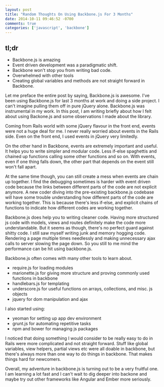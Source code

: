 ```yaml
---
layout: post
title: "Random Thoughts On Using Backbone.js For 3 Months"
date: 2014-10-11 09:46:52 -0700
comments: true
categories: ['javascript', 'backbone']
---
```


## tl;dr

- Backbone.js is amazing
- Event driven development was a paradigmatic shift.
- Backbone won't stop you from writing bad code.
- Overwhelmed with other tools
- Creating global variables and methods are not straight forward in Backbone.

Let me preface the entire post by saying, Backbone.js is awesome.
I've been using Backbone.js for last 3 months at work and doing a side project.
I can't imagine pulling them off in pure jQuery alone.
Backbone.js was instrumental in my work.
In this post, I am writing briefly about how I felt about using Backone.js and
some observations I made about the library.

Coming from Rails world with some jQuery flavour in the front end, events
were not a huge deal for me. I never really worried about events in the Rails
side. Even on the front end, I used events in jQuery very limitedly.

On the other hand in Backbone, events are extremely important and useful.
It helps you to write simpler and modular code. Less if-else spaghettis and
chained up functions calling some other functions and so on. With events, even
if one thing falls down, the other part that depends on the event still won't
fall apart.

At the same time though, you can still create a mess when events are chain up
together. I find the debugging sometimes is harder with event driven code
because the links between different parts of the code are not explicit anymore.
A new coder diving into the pre-existing backbone.js codebase will have
some trouble understanding how different parts of the code are working together.
This is because there's less if-else, and explicit chains of functions to
indicate how different codes are working together.

Backbone.js does help you to writing cleaner code. Having more structured js code
with models, views and routes definitely make the code more understandable.
But it seems as though, there's no perfect guard against shitty code.
I still saw myself writing junk and memory hogging code. Rendering a page
multiple times needlessly and making unnecessary ajax calls to server slowing
the page down. So you still to me mind the performance can be hit using
backbone.js.

Backbone.js often comes with many other tools to learn about.

- require.js for loading modules
- marionette.js for giving more structure and proving commonly used functions in backbone
- handlebars.js for templating
- underscore.js for useful functions on arrays, collections, and misc. js objects
- jquery for dom manipulation and ajax

I also started using:

- yeoman for setting up app dev environment
- grunt.js for automating repetitive tasks
- npm and bower for managing js packages

I noticed that doing something I would consider to be really easy to do in
Rails were more complicated and not straight forward. Stuff like global
variables, view helpers, partial views etc were all doable in backbone, but
there's always more than one way to do things in backbone. That makes things hard for
newcomers.

Overall, my adventure in backbone.js is turning out to be a very fruitful one.
I am learning a lot fast and I can't wait to dig deeper into backone and maybe
try out other frameworks like Angular and Ember more seriously.
